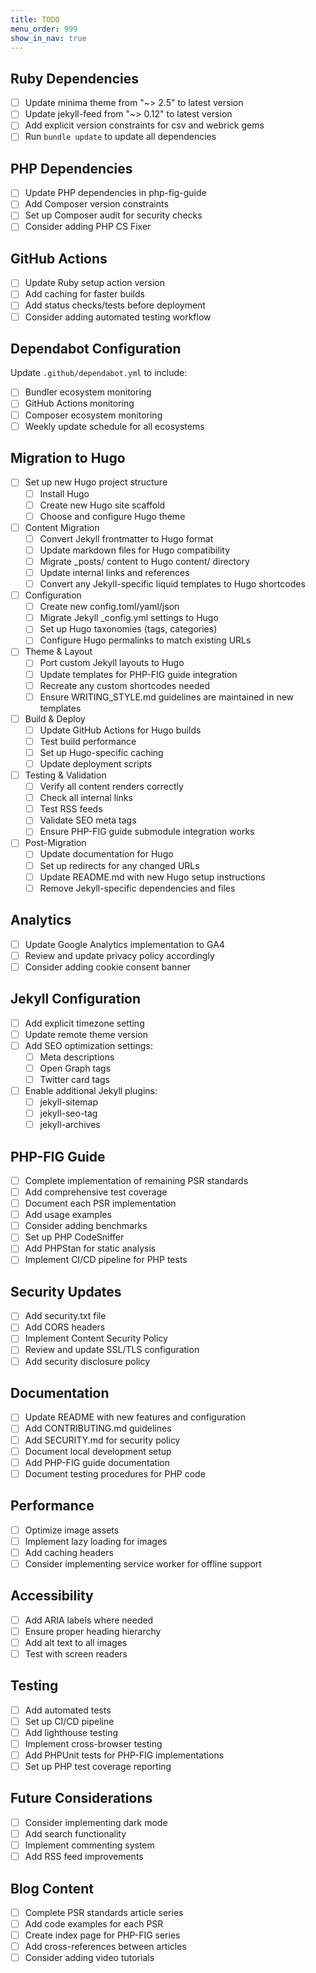 ```yaml
---
title: TODO
menu_order: 999
show_in_nav: true
---
```


## Ruby Dependencies

- [ ] Update minima theme from "~> 2.5" to latest version
- [ ] Update jekyll-feed from "~> 0.12" to latest version
- [ ] Add explicit version constraints for csv and webrick gems
- [ ] Run `bundle update` to update all dependencies

## PHP Dependencies

- [ ] Update PHP dependencies in php-fig-guide
- [ ] Add Composer version constraints
- [ ] Set up Composer audit for security checks
- [ ] Consider adding PHP CS Fixer

## GitHub Actions

- [ ] Update Ruby setup action version
- [ ] Add caching for faster builds
- [ ] Add status checks/tests before deployment
- [ ] Consider adding automated testing workflow

## Dependabot Configuration

Update `.github/dependabot.yml` to include:

- [ ] Bundler ecosystem monitoring
- [ ] GitHub Actions monitoring
- [ ] Composer ecosystem monitoring
- [ ] Weekly update schedule for all ecosystems

## Migration to Hugo

- [ ] Set up new Hugo project structure
  - [ ] Install Hugo
  - [ ] Create new Hugo site scaffold
  - [ ] Choose and configure Hugo theme
- [ ] Content Migration
  - [ ] Convert Jekyll frontmatter to Hugo format
  - [ ] Update markdown files for Hugo compatibility
  - [ ] Migrate _posts/ content to Hugo content/ directory
  - [ ] Update internal links and references
  - [ ] Convert any Jekyll-specific liquid templates to Hugo shortcodes
- [ ] Configuration
  - [ ] Create new config.toml/yaml/json
  - [ ] Migrate Jekyll _config.yml settings to Hugo
  - [ ] Set up Hugo taxonomies (tags, categories)
  - [ ] Configure Hugo permalinks to match existing URLs
- [ ] Theme & Layout
  - [ ] Port custom Jekyll layouts to Hugo
  - [ ] Update templates for PHP-FIG guide integration
  - [ ] Recreate any custom shortcodes needed
  - [ ] Ensure WRITING_STYLE.md guidelines are maintained in new templates
- [ ] Build & Deploy
  - [ ] Update GitHub Actions for Hugo builds
  - [ ] Test build performance
  - [ ] Set up Hugo-specific caching
  - [ ] Update deployment scripts
- [ ] Testing & Validation
  - [ ] Verify all content renders correctly
  - [ ] Check all internal links
  - [ ] Test RSS feeds
  - [ ] Validate SEO meta tags
  - [ ] Ensure PHP-FIG guide submodule integration works
- [ ] Post-Migration
  - [ ] Update documentation for Hugo
  - [ ] Set up redirects for any changed URLs
  - [ ] Update README.md with new Hugo setup instructions
  - [ ] Remove Jekyll-specific dependencies and files

## Analytics

- [ ] Update Google Analytics implementation to GA4
- [ ] Review and update privacy policy accordingly
- [ ] Consider adding cookie consent banner

## Jekyll Configuration

- [ ] Add explicit timezone setting
- [ ] Update remote theme version
- [ ] Add SEO optimization settings:
  - [ ] Meta descriptions
  - [ ] Open Graph tags
  - [ ] Twitter card tags
- [ ] Enable additional Jekyll plugins:
  - [ ] jekyll-sitemap
  - [ ] jekyll-seo-tag
  - [ ] jekyll-archives

## PHP-FIG Guide

- [ ] Complete implementation of remaining PSR standards
- [ ] Add comprehensive test coverage
- [ ] Document each PSR implementation
- [ ] Add usage examples
- [ ] Consider adding benchmarks
- [ ] Set up PHP CodeSniffer
- [ ] Add PHPStan for static analysis
- [ ] Implement CI/CD pipeline for PHP tests

## Security Updates

- [ ] Add security.txt file
- [ ] Add CORS headers
- [ ] Implement Content Security Policy
- [ ] Review and update SSL/TLS configuration
- [ ] Add security disclosure policy

## Documentation

- [ ] Update README with new features and configuration
- [ ] Add CONTRIBUTING.md guidelines
- [ ] Add SECURITY.md for security policy
- [ ] Document local development setup
- [ ] Add PHP-FIG guide documentation
- [ ] Document testing procedures for PHP code

## Performance

- [ ] Optimize image assets
- [ ] Implement lazy loading for images
- [ ] Add caching headers
- [ ] Consider implementing service worker for offline support

## Accessibility

- [ ] Add ARIA labels where needed
- [ ] Ensure proper heading hierarchy
- [ ] Add alt text to all images
- [ ] Test with screen readers

## Testing

- [ ] Add automated tests
- [ ] Set up CI/CD pipeline
- [ ] Add lighthouse testing
- [ ] Implement cross-browser testing
- [ ] Add PHPUnit tests for PHP-FIG implementations
- [ ] Set up PHP test coverage reporting

## Future Considerations

- [ ] Consider implementing dark mode
- [ ] Add search functionality
- [ ] Implement commenting system
- [ ] Add RSS feed improvements

## Blog Content

- [ ] Complete PSR standards article series
- [ ] Add code examples for each PSR
- [ ] Create index page for PHP-FIG series
- [ ] Add cross-references between articles
- [ ] Consider adding video tutorials
